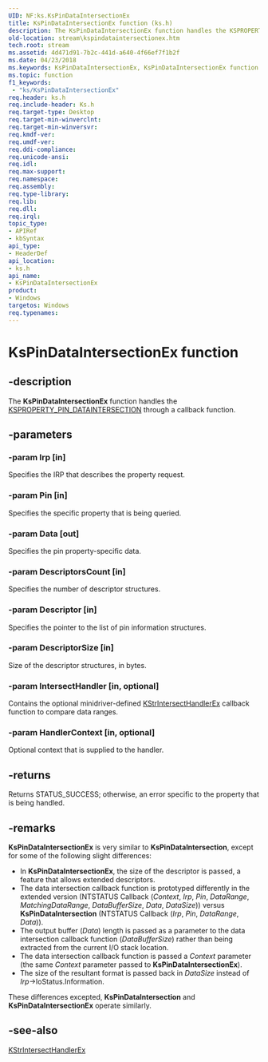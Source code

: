 ```yaml
---
UID: NF:ks.KsPinDataIntersectionEx
title: KsPinDataIntersectionEx function (ks.h)
description: The KsPinDataIntersectionEx function handles the KSPROPERTY_PIN_DATAINTERSECTION through a callback function.
old-location: stream\kspindataintersectionex.htm
tech.root: stream
ms.assetid: 4d471d91-7b2c-441d-a640-4f66ef7f1b2f
ms.date: 04/23/2018
ms.keywords: KsPinDataIntersectionEx, KsPinDataIntersectionEx function [Streaming Media Devices], ks/KsPinDataIntersectionEx, ksfunc_22cbace6-b96b-44d7-9c30-24580f37dd58.xml, stream.kspindataintersectionex
ms.topic: function
f1_keywords:
 - "ks/KsPinDataIntersectionEx"
req.header: ks.h
req.include-header: Ks.h
req.target-type: Desktop
req.target-min-winverclnt: 
req.target-min-winversvr: 
req.kmdf-ver: 
req.umdf-ver: 
req.ddi-compliance: 
req.unicode-ansi: 
req.idl: 
req.max-support: 
req.namespace: 
req.assembly: 
req.type-library: 
req.lib: 
req.dll: 
req.irql: 
topic_type:
- APIRef
- kbSyntax
api_type:
- HeaderDef
api_location:
- ks.h
api_name:
- KsPinDataIntersectionEx
product:
- Windows
targetos: Windows
req.typenames: 
---
```


# KsPinDataIntersectionEx function


## -description


The <b>KsPinDataIntersectionEx</b> function handles the <a href="https://docs.microsoft.com/windows-hardware/drivers/stream/ksproperty-pin-dataintersection">KSPROPERTY_PIN_DATAINTERSECTION</a> through a callback function.


## -parameters




### -param Irp [in]

Specifies the IRP that describes the property request.


### -param Pin [in]

Specifies the specific property that is being queried.


### -param Data [out]

Specifies the pin property-specific data.


### -param DescriptorsCount [in]

Specifies the number of descriptor structures.


### -param Descriptor [in]

Specifies the pointer to the list of pin information structures.


### -param DescriptorSize [in]

Size of the descriptor structures, in bytes.


### -param IntersectHandler [in, optional]

Contains the optional minidriver-defined <a href="https://docs.microsoft.com/previous-versions/windows/hardware/drivers/ff567185(v=vs.85)">KStrIntersectHandlerEx</a> callback function to compare data ranges.


### -param HandlerContext [in, optional]

Optional context that is supplied to the handler.


## -returns



Returns STATUS_SUCCESS; otherwise, an error specific to the property that is being handled.




## -remarks



<b>KsPinDataIntersectionEx</b> is very similar to <b>KsPinDataIntersection</b>, except for some of the following slight differences:

<ul>
<li>
In <b>KsPinDataIntersectionEx</b>, the size of the descriptor is passed, a feature that allows extended descriptors.

</li>
<li>
The data intersection callback function is prototyped differently in the extended version (NTSTATUS Callback (<i>Context</i>, <i>Irp</i>, <i>Pin</i>, <i>DataRange</i>, <i>MatchingDataRange</i>, <i>DataBufferSize</i>, <i>Data</i>, <i>DataSize</i>)) versus <b>KsPinDataIntersection</b> (NTSTATUS Callback (<i>Irp</i>, <i>Pin</i>, <i>DataRange</i>, <i>Data</i>)).

</li>
<li>
The output buffer (<i>Data</i>) length is passed as a parameter to the data intersection callback function (<i>DataBufferSize</i>) rather than being extracted from the current I/O stack location.

</li>
<li>
The data intersection callback function is passed a <i>Context</i> parameter (the same <i>Context</i> parameter passed to <b>KsPinDataIntersectionEx</b>).

</li>
<li>
The size of the resultant format is passed back in <i>DataSize</i> instead of <i>Irp</i>->IoStatus.Information.

</li>
</ul>
These differences excepted, <b>KsPinDataIntersection</b> and <b>KsPinDataIntersectionEx</b> operate similarly.




## -see-also




<a href="https://docs.microsoft.com/previous-versions/windows/hardware/drivers/ff567185(v=vs.85)">KStrIntersectHandlerEx</a>
 

 

